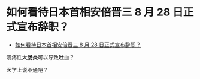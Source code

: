 # 如何看待日本首相安倍晋三 8 月 28 日正式宣布辞职？

- [如何看待日本首相安倍晋三 8 月 28 日正式宣布辞职？](https://www.zhihu.com/question/418040371/answer/1439460898)

溃疡性**大肠炎**可以导致**吐**血？

医学上说不通吧？